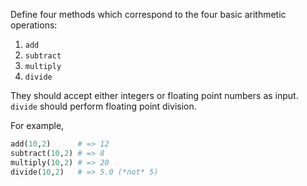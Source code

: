 



Define four methods which correspond to the four basic arithmetic operations:

1. `add`
2. `subtract`
3. `multiply`
4. `divide`

They should accept either integers or floating point numbers as input.  `divide` should perform floating point division.

For example,

```ruby
add(10,2)      # => 12
subtract(10,2) # => 8
multiply(10,2) # => 20
divide(10,2)   # => 5.0 (*not* 5)
```
